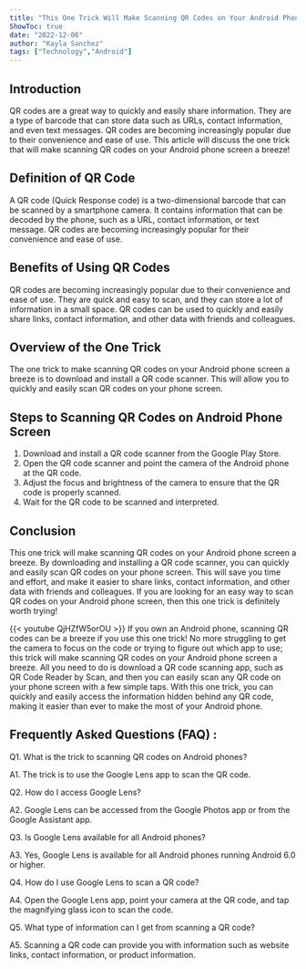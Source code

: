 ```yaml
---
title: "This One Trick Will Make Scanning QR Codes on Your Android Phone Screen a Breeze!"
ShowToc: true 
date: "2022-12-06"
author: "Kayla Sanchez" 
tags: ["Technology","Android"]
---
```

## Introduction
QR codes are a great way to quickly and easily share information. They are a type of barcode that can store data such as URLs, contact information, and even text messages. QR codes are becoming increasingly popular due to their convenience and ease of use. This article will discuss the one trick that will make scanning QR codes on your Android phone screen a breeze!

## Definition of QR Code
A QR code (Quick Response code) is a two-dimensional barcode that can be scanned by a smartphone camera. It contains information that can be decoded by the phone, such as a URL, contact information, or text message. QR codes are becoming increasingly popular for their convenience and ease of use.

## Benefits of Using QR Codes
QR codes are becoming increasingly popular due to their convenience and ease of use. They are quick and easy to scan, and they can store a lot of information in a small space. QR codes can be used to quickly and easily share links, contact information, and other data with friends and colleagues.

## Overview of the One Trick
The one trick to make scanning QR codes on your Android phone screen a breeze is to download and install a QR code scanner. This will allow you to quickly and easily scan QR codes on your phone screen.

## Steps to Scanning QR Codes on Android Phone Screen
1. Download and install a QR code scanner from the Google Play Store.
2. Open the QR code scanner and point the camera of the Android phone at the QR code.
3. Adjust the focus and brightness of the camera to ensure that the QR code is properly scanned.
4. Wait for the QR code to be scanned and interpreted.

## Conclusion
This one trick will make scanning QR codes on your Android phone screen a breeze. By downloading and installing a QR code scanner, you can quickly and easily scan QR codes on your phone screen. This will save you time and effort, and make it easier to share links, contact information, and other data with friends and colleagues. If you are looking for an easy way to scan QR codes on your Android phone screen, then this one trick is definitely worth trying!

{{< youtube QjHZfW5orOU >}} 
If you own an Android phone, scanning QR codes can be a breeze if you use this one trick! No more struggling to get the camera to focus on the code or trying to figure out which app to use; this trick will make scanning QR codes on your Android phone screen a breeze. All you need to do is download a QR code scanning app, such as QR Code Reader by Scan, and then you can easily scan any QR code on your phone screen with a few simple taps. With this one trick, you can quickly and easily access the information hidden behind any QR code, making it easier than ever to make the most of your Android phone.

## Frequently Asked Questions (FAQ) :
Q1. What is the trick to scanning QR codes on Android phones?

A1. The trick is to use the Google Lens app to scan the QR code.

Q2. How do I access Google Lens?

A2. Google Lens can be accessed from the Google Photos app or from the Google Assistant app.

Q3. Is Google Lens available for all Android phones?

A3. Yes, Google Lens is available for all Android phones running Android 6.0 or higher.

Q4. How do I use Google Lens to scan a QR code?

A4. Open the Google Lens app, point your camera at the QR code, and tap the magnifying glass icon to scan the code.

Q5. What type of information can I get from scanning a QR code?

A5. Scanning a QR code can provide you with information such as website links, contact information, or product information.


